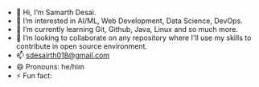 - 👋 Hi, I’m Samarth Desai.
- 👀 I’m interested in AI/ML, Web Development, Data Science, DevOps.
- 🌱 I’m currently learning Git, Github, Java, Linux and so much more.
- 💞️ I’m looking to collaborate on any repository where I'll use my skills to contribute in open source environment.
- 📫 sdesairth018@gmail.com
- 😄 Pronouns: he/him
- ⚡ Fun fact: 

<!---
samarth-desai-18/samarth-desai-18 
--->
